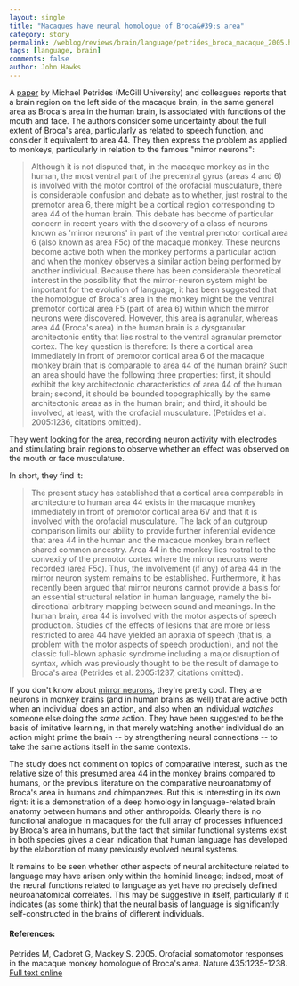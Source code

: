 ```yaml
---
layout: single 
title: "Macaques have neural homologue of Broca&#39;s area" 
category: story
permalink: /weblog/reviews/brain/language/petrides_broca_macaque_2005.html
tags: [language, brain] 
comments: false 
author: John Hawks 
---
```



<p>
A <a href="http://www.nature.com/nature/journal/v435/n7046/full/nature03628.html">paper</a> by Michael Petrides (McGill University) and colleagues reports that a brain region on the left side of the macaque brain, in the same general area as Broca's area in the human brain, is associated with functions of the mouth and face. The authors consider some uncertainty about the full extent of Broca's area, particularly as related to speech function, and consider it equivalent to area 44. They then express the problem as applied to monkeys, particularly in relation to the famous "mirror neurons": 
</p>

<blockquote>Although it is not disputed that, in the macaque monkey as in the human, the most ventral part of the precentral gyrus (areas 4 and 6) is involved with the motor control of the orofacial musculature, there is considerable confusion and debate as to whether, just rostral to the premotor area 6, there might be a cortical region corresponding to area 44 of the human brain. This debate has become of particular concern in recent years with the discovery of a class of neurons known as 'mirror neurons' in part of the ventral premotor cortical area 6 (also known as area F5c) of the macaque monkey. These neurons become active both when the monkey performs a particular action and when the monkey observes a similar action being performed by another individual. Because there has been considerable theoretical interest in the possibility that the mirror-neuron system might be important for the evolution of language, it has been suggested that the homologue of Broca's area in the monkey might be the ventral premotor cortical area F5 (part of area 6) within which the mirror neurons were discovered. However, this area is agranular, whereas area 44 (Broca's area) in the human brain is a dysgranular architectonic entity that lies rostral to the ventral agranular premotor cortex. The key question is therefore: Is there a cortical area immediately in front of premotor cortical area 6 of the macaque monkey brain that is comparable to area 44 of the human brain? Such an area should have the following three properties: first, it should exhibit the key architectonic characteristics of area 44 of the human brain; second, it should be bounded topographically by the same architectonic areas as in the human brain; and third, it should be involved, at least, with the orofacial musculature. (Petrides et al. 2005:1236, citations omitted).</blockquote>

<p>
They went looking for the area, recording neuron activity with electrodes and stimulating brain regions to observe whether an effect was observed on the mouth or face musculature. 
</p>

<p>
In short, they find it: 
</p>

<blockquote>The present study has established that a cortical area comparable in architecture to human area 44 exists in the macaque monkey immediately in front of premotor cortical area 6V and that it is involved with the orofacial musculature. The lack of an outgroup comparison limits our ability to provide further inferential evidence that area 44 in the human and the macaque monkey brain reflect shared common ancestry. Area 44 in the monkey lies rostral to the convexity of the premotor cortex where the mirror neurons were recorded (area F5c). Thus, the involvement (if any) of area 44 in the mirror neuron system remains to be established. Furthermore, it has recently been argued that mirror neurons cannot provide a basis for an essential structural relation in human language, namely the bi-directional arbitrary mapping between sound and meanings. In the human brain, area 44 is involved with the motor aspects of speech production. Studies of the effects of lesions that are more or less restricted to area 44 have yielded an apraxia of speech (that is, a problem with the motor aspects of speech production), and not the classic full-blown aphasic syndrome including a major disruption of syntax, which was previously thought to be the result of damage to Broca's area (Petrides et al. 2005:1237, citations omitted).</blockquote>

<p>
If you don't know about <a href="http://arjournals.annualreviews.org/doi/abs/10.1146/annurev.neuro.27.070203.144230">mirror neurons</a>, they're pretty cool. They are neurons in monkey brains (and in human brains as well) that are active both when an individual does an action, and also when an individual <i>watches</i> someone else doing the <i>same</i> action. They have been suggested to be the basis of imitative learning, in that merely watching another individual do an action might prime the brain -- by strengthening neural connections -- to take the same actions itself in the same contexts. 
</p>

<p>
The study does not comment on topics of comparative interest, such as the relative size of this presumed area 44 in the monkey brains compared to humans, or the previous literature on the comparative neuroanatomy of Broca's area in humans and chimpanzees. But this is interesting in its own right: it is a demonstration of a deep homology in language-related brain anatomy between humans and other anthropoids. Clearly there is no functional analogue in macaques for the full array of processes influenced by Broca's area in humans, but the fact that similar functional systems exist in both species gives a clear indication that human language has developed by the elaboration of many previously evolved neural systems. 
</p>

<p>
It remains to be seen whether other aspects of neural architecture related to language may have arisen only within the hominid lineage; indeed, most of the neural functions related to language as yet have no precisely defined neuroanatomical correlates. This may be suggestive in itself, particularly if it indicates (as some think) that the neural basis of language is significantly self-constructed in the brains of different individuals. 
</p>

<h4>References:</h4>

<p class="cite">Petrides M, Cadoret G, Mackey S. 2005. Orofacial somatomotor responses in the macaque monkey homologue of Broca's area. Nature 435:1235-1238. <a href="http://www.nature.com/nature/journal/v435/n7046/full/nature03628.html">Full text online</a> </p>
</p>

